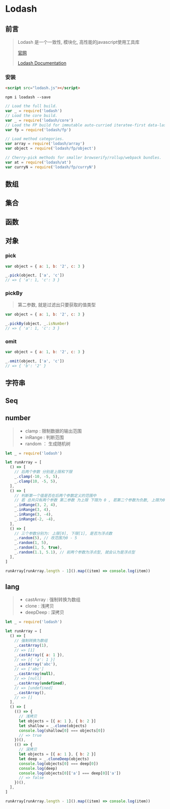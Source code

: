 # Lodash

## 前言

> Lodash 是一个一致性, 模块化, 高性能的javascript使用工具库
>
> [官网](https://www.lodashjs.com/)
>
> [Lodash Documentation](https://lodash.com/docs/4.17.15)

### 安装

```html
<script src="lodash.js"></script>
```

```shell
npm i loadash --save
```

```js
// Load the full build.
var _ = require('lodash')
// Load the core build.
var _ = require('lodash/core')
// Load the FP build for immutable auto-curried iteratee-first data-last methods.
var fp = require('lodash/fp')

// Load method categories.
var array = require('lodash/array')
var object = require('lodash/fp/object')

// Cherry-pick methods for smaller browserify/rollup/webpack bundles.
var at = require('lodash/at')
var curryN = require('lodash/fp/curryN')
```

## 数组

## 集合

## 函数

## 对象

### pick

```js
var object = { a: 1, b: '2', c: 3 }

_.pick(object, ['a', 'c'])
// => { 'a': 1, 'c': 3 }
```

### pickBy

> 第二参数, 就是过滤出只要获取的值类型

```js
var object = { a: 1, b: '2', c: 3 }

_.pickBy(object, _.isNumber)
// => { 'a': 1, 'c': 3 }
```

### omit

```js
var object = { a: 1, b: '2', c: 3 }

_.omit(object, ['a', 'c'])
// => { 'b': '2' }
```

## 字符串

## Seq

## number

> - clamp : 限制数据的输出范围
> - inRange : 判断范围
> - random ： 生成随机树

```js
let _ = require('lodash')

let runArray = [
  () => [
    // 后两个参数 分别是上限和下限
    _.clamp(-10, -5, 5),
    _.clamp(10, -5, 5),
  ],
  () => [
    // 判断第一个值是否在后两个参数定义的范围中
    // 若 总共只有两个参数 第二参数 为上限 下限为 0 , 若第二个参数为负数, 上限为0 , 下限为该参数
    _.inRange(3, 2, 4),
    _.inRange(3, 4),
    _.inRange(3, -4),
    _.inRange(-2, -4),
  ],
  () => [
    // 三个参数分别为: 上限[0], 下限[1], 是否为浮点数
    _.random(5), // 改范围为0 - 5
    _.random(1, 5),
    _.random(1, 5, true),
    _.random(1.1, 5.1), // 前两个参数为浮点型, 就会认为是浮点型
  ],
]

runArray[runArray.length - 1]().map((item) => console.log(item))
```

## lang

> - castArray : 强制转换为数组
> - clone : 浅拷贝
> - deepDeep : 深拷贝

```js
let _ = require('lodash')

let runArray = [
  () => [
    // 强制转换为数组
    _.castArray(1),
    // => [1]
    _.castArray({ a: 1 }),
    // => [{ 'a': 1 }]
    _.castArray('abc'),
    // => ['abc']
    _.castArray(null),
    // => [null]
    _.castArray(undefined),
    // => [undefined]
    _.castArray(),
    // => []
  ],
  () => [
    (() => {
      // 浅拷贝
      let objects = [{ a: 1 }, { b: 2 }]
      let shallow = _.clone(objects)
      console.log(shallow[0] === objects[0])
      // => true
    })(),
    (() => {
      // 深拷贝
      let objects = [{ a: 1 }, { b: 2 }]
      let deep = _.cloneDeep(objects)
      console.log(objects[0] === deep[0])
      console.log(deep)
      console.log(objects[0]['a'] === deep[0]['a'])
      // => false
    })(),
  ],
]

runArray[runArray.length - 1]().map((item) => console.log(item))
```
